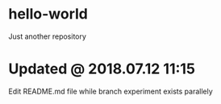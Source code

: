 # hello-world
Just another repository
# Updated @ 2018.07.12 11:15





Edit README.md file while branch experiment exists parallely
